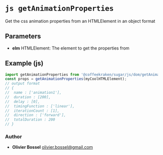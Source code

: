 


<!-- @namespace    sugar.js.dom -->

# ```js getAnimationProperties ```


Get the css animation properties from an HTMLElement in an object format

## Parameters

- **elm**  HTMLElement: The element to get the properties from



## Example (js)

```js
import getAnimationProperties from '@coffeekraken/sugar/js/dom/getAnimationProperties'
const props = getAnimationProperties(myCoolHTMLElement);
// output format
// {
// 	name : ['animation1'],
// 	duration : [200],
// 	delay : [0],
// 	timingFunction : ['linear'],
// 	iterationCount : [1],
// 	direction : ['forward'],
// 	totalDuration : 200
// }
```


### Author
- **Olivier Bossel** <a href="mailto:olivier.bossel@gmail.com">olivier.bossel@gmail.com</a> 




